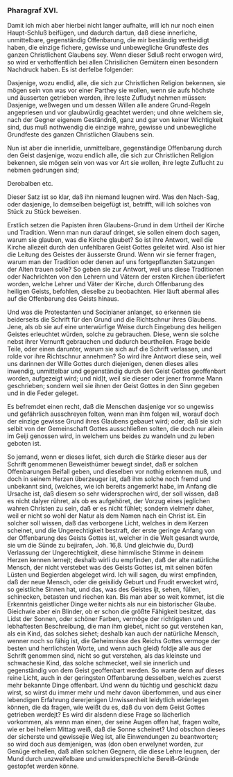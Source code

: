 
<!-- seite 105 -->

### Pharagraf XVI. ###

Damit ich mich aber hierbei nicht langer
aufhalte, will ich nur noch einen Haupt-Schluß beifügen,<!-- seite 106 --><!-- content-0092.xml -->
und dadurch dartun, daß diese innerliche, unmittelbare,
gegenständig Offenbarung, die mir beständig
vertheidigt haben, die einzige fichere, gewisse und
unbewegliche Grundfeste des ganzen Christlichent
Glaubens sey. Wenn dieser Sdluß recht erwogen
wird, so wird er verhoffentlich bei allen Chrisilichen
Gemütern einen besondern Nachdruck haben. Es ist
derfelbe folgender: 

Dasjenige, wozu endlid, alle, die sich zur Christlichen
Religion bekennen, sie mögen sein von was vor einer
Parthey sie wollen, wenn sie aufs höchste und äusserten 
getrieben werden, ihre leşte Zufludyt nehmen
müssen: Dasjenige, weßwegen und um dessen Willen
alle andere Grund-Regeln angepriesen und vor glaubwürdig
geachtet werden; und ohne welchem sie, nach
der Gegner eigenem Geständniß, ganz und gar von keiner
Wichtigkeit sind, dus muß nothwendig die einzige
wahre, gewisse und unbewegliche Grundfeste des ganzen
Christlichen Glaubens sein.

Nun ist aber die innerlidie, unmittelbare, gegenständige
Offenbarung durch den Geist dasjenige, wozu endlich
alle, die sich zur Christlichen Religion bekennen, sie
mögen sein von was vor Art sie wollen, ihre legte Zuflucht
zu nebmen gedrungen sind;

Derobalben etc.

Dieser Satz ist so klar, daß ihn niemand leugnen
wird. Was den Nach-Sag, oder dasjenige, lo demselben
beigefügt ist, betrifft, will ich solches von Stück
zu Stück beweisen.

Erstlich setzen die Papisten ihren Glaubens-Grund
in dem Urtheil der Kirche und Tradition. Wenn man
nun darauf dringet, sie sollen einem doch sagen, warum
sie glauben, was die Kirche glaubet? So ist ihre
Antwort, weil die Kirche allezeit durch den unfehlbaren
Geist Gottes geleitet wird. Also ist hier die
Leitung des Geistes der äusserste Grund. Wenn<!-- seite 107 -->
wir sie ferner fragen, warum man der Tradition oder
denen auf uns fortgepflanzten Satzungen der Alten
trauen solle? So geben sie zur Antwort, weil uns diese
Traditionen oder Nachrichten von den Lehrern und
Vätern der ersten Kirchen überliefert worden, welche
Lehrer und Väter der Kirche, durch Offenbarung
des heiligen Geists, befohlen, dieselbe zu beobachten.
Hier läuft abermal alles auf die Offenbarung
des Geists hinaus.

Und was die Protestanten und Sociņianer anlanget,
so erkennen sie beiderseits die Schrift für den
Grund und die Richtschnur ihres Glaubens. Jene, als
ob sie auf eine unterwürfige Weise durch Eingebung des
heiligen Geistes erleuchtet würden, solche zu gebrauchen.
Diese, wenn sie solche nebst ihrer Vernunft gebrauchen
und dadurch beurtheilen. Frage beide Teile,
oder einen darunter, warum sie sich auf die Schrift
verlassen, und rolde vor ihre Richtschnur annehmen?
So wird ihre Antwort diese sein, weil uns darinnen
der Wille Gottes durch diejenigen, denen dieses
alles inwendig, unmittelbar und gegenständig
durch den Geist Gottes geoffenbart worden, aufgezeigt
wird; und nid)t, weil sie dieser oder jener
fromme Mann geschrieben; sondern weil sie ihnen der
Geist Gottes in den Sinn gegeben und in die Feder
geleget.

Es befremdet einen recht, daß die Menschen dasjenige
vor so ungewiss und gefährlich ausschreyen folten,
wenn man ihm folgen wil, worauf doch der einzige gewisse
Grund ihres Glaubens gebauet wird; oder, daß
sie sich selbit von der Gemeinschaft Gottes ausschließen
solten, die doch nur allein im Geiji genossen wird, in welchem
uns beides zu wandeln und zu leben geboten ist.

So jemand, wenn er dieses liefet, sich durch die
Stärke dieser aus der Schrift genommenen Beweisthümer
bewegt sindet, daß er solchen Offenbarungen<!-- seite 108 -->
Beifall geben, und dieselben vor nothig erkennen muß,
und doch in seinem Herzen überzeuger ist, daß ihm solche
noch fremd und unbekannt sind, (welches, wie ich bereits
angemerkt habe, im Anfang die Ursache ist, daß diesem
so sehr widersprochen wird, der soll wissen, daß es nicht
dalyer rühret, als ob es aufgehöret, der Vorzug eines
jeglichen wahren Christen zu sein, daß er es nicht fühlet;
sondern vielmehr daher, weil er nicht so wohl der Natur
als dem Namen nach ein Christ ist. Ein solcher soll
wissen, daß das verborgene Licht, welches in dem
Kerzen scheinet, und die Ungerechtigkeit bestraft, der
erste geringe Anfang von der Offenbarung des Geists
Gottes ist, welcher in die Welt gesandt wurde, sie um
die Sünde zu bejirafen, Joh. 16,8. Und gleichwie
du, Durd) Verlassung der Ungerechtigkeit, diese himmlische
Stimme in deinem Herzen kennen lernejt; deshalb
wirli du empfinden, daß der alte natürliche Mensch, der
nicht verstebet was des Geists Gottes ist, mit seinen
böfen Lüsten und Begierden abgeleget wird. Ich will
sagen, du wirst empfinden, daß der neue Mensch, oder
die geisilidy Geburt und Frudit erwecket wird, so geistliche
Sinnen hat, und das, was des Geistes ijt, sehen,
füllen, schinecken, betasten und riechen kan. Bis man
aber so weit kommet, ist die Erkenntnis geistlicher Dinge
weiter nichts als nur ein bistorischer Glaube. Gieichwie
aber ein Blinder, ob er schon die größte Fähigkeit
besitzet, das Lidst der Sonnen, oder schöner Farben,
vermöge der richtigsten und lebhaftesten Beschreibung,
die man ihm giebet, nicht so gut verstehen kan, als ein
Kind, das solches siehet; deshalb kan auch der natürliche
Mensch, wenner noch so fähig ist, die Geheimnisse des
Reichs Gottes vermoge der besten und herrlichsten
Worte, und wenn auch gleid) foldje alle aus der Schrift
genommen sind, nicht so gut verstehen, als das kleinste
und schwachesie Kind, das solche schmecket, weil sie innerlich
und gegenständig von dem Geist geoffenbart
werden.<!-- seite 109 --><!-- content-0095.xml -->
So warte denn auf dieses reine Licht, auch in der geringsten
Offenbarung desselben, welches zuerst mehr
bekannte Dinge offenbart. Und wenn du tüchtig und
geschickt dazu wirst, so wirst du immer mehr und mehr
davon überfommen, und aus einer lebendigen Erfahrung
dererjenigen Unwissenheit leidytlich widerlegen
können, die da fragen, wie weißt du es, daß du von dem
Geist Gottes getrieben werdejt? Es wird dir alsdenn
diese Frage so lächerlich vorkommen, als wenn man einen,
der seine Augen offen hat, fragen wolte, wie er bei
hellem Mittag weiß, daß die Sonne scheinet? Und obschon
dieses der sicherste und gewissejie Weg ist, alle
Einwendungen zu beantworten; so wird doch aus demjenigen,
was (don oben erwelynet worden, zur Genüge
erhellen, daß allen solchen Gegnern, die diese Lehre leugnen,
der Mund durch unzweifelbare und unwidersprechliche
Bereiß-Gründe gestopfet werden könne.


